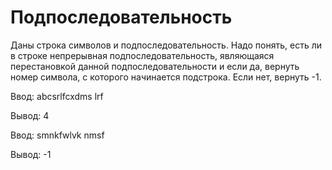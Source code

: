 # Подпоследовательность

Даны строка символов и подпоследовательность. Надо понять, есть ли в строке непрерывная подпоследовательность, являющаяся перестановкой данной подпоследовательности и если да, вернуть номер символа, с которого начинается подстрока. Если нет, вернуть -1.

Ввод:
abcsrlfcxdms
lrf

Вывод:
4

Ввод:
smnkfwlvk
nmsf

Вывод:
-1

